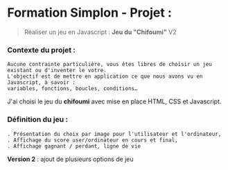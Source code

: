 # Formation Simplon - Projet : 
> Réaliser un jeu en Javascript : **Jeu du "Chifoumi"** V2

### Contexte du projet : 
    Aucune contrainte particulière, vous êtes libres de choisir un jeu existant ou d'inventer le votre.
    L'objectif est de mettre en application ce que nous avons vu en Javascript, à savoir : 
    variables, fonctions, boucles, conditions…

J'ai choisi le jeu du **chifoumi** avec mise en place HTML, CSS et Javascript.

### Définition du jeu : 
    . Présentation du choix par image pour l'utilisateur et l'ordinateur, 
    . Affichage du score user/ordinateur en cours et final, 
    . Affichage gagnant / perdant, ligne de vie

**Version 2** : ajout de plusieurs options de jeu
